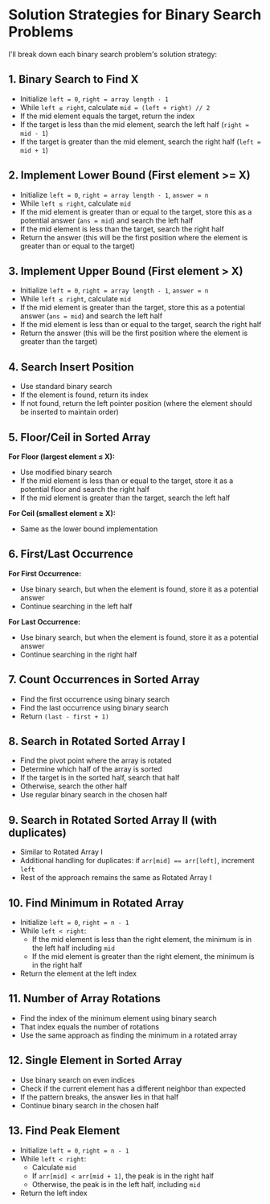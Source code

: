 # Solution Strategies for Binary Search Problems

I'll break down each binary search problem's solution strategy:

## 1. Binary Search to Find X
- Initialize `left = 0`, `right = array length - 1`
- While `left ≤ right`, calculate `mid = (left + right) // 2`
- If the mid element equals the target, return the index
- If the target is less than the mid element, search the left half (`right = mid - 1`)
- If the target is greater than the mid element, search the right half (`left = mid + 1`)

## 2. Implement Lower Bound (First element >= X)
- Initialize `left = 0`, `right = array length - 1`, `answer = n`
- While `left ≤ right`, calculate `mid`
- If the mid element is greater than or equal to the target, store this as a potential answer (`ans = mid`) and search the left half
- If the mid element is less than the target, search the right half
- Return the answer (this will be the first position where the element is greater than or equal to the target)

## 3. Implement Upper Bound (First element > X)
- Initialize `left = 0`, `right = array length - 1`, `answer = n`
- While `left ≤ right`, calculate `mid`
- If the mid element is greater than the target, store this as a potential answer (`ans = mid`) and search the left half
- If the mid element is less than or equal to the target, search the right half
- Return the answer (this will be the first position where the element is greater than the target)

## 4. Search Insert Position
- Use standard binary search
- If the element is found, return its index
- If not found, return the left pointer position (where the element should be inserted to maintain order)

## 5. Floor/Ceil in Sorted Array

**For Floor (largest element ≤ X):**
- Use modified binary search
- If the mid element is less than or equal to the target, store it as a potential floor and search the right half
- If the mid element is greater than the target, search the left half

**For Ceil (smallest element ≥ X):**
- Same as the lower bound implementation

## 6. First/Last Occurrence

**For First Occurrence:**
- Use binary search, but when the element is found, store it as a potential answer
- Continue searching in the left half

**For Last Occurrence:**
- Use binary search, but when the element is found, store it as a potential answer
- Continue searching in the right half

## 7. Count Occurrences in Sorted Array
- Find the first occurrence using binary search
- Find the last occurrence using binary search
- Return `(last - first + 1)`

## 8. Search in Rotated Sorted Array I
- Find the pivot point where the array is rotated
- Determine which half of the array is sorted
- If the target is in the sorted half, search that half
- Otherwise, search the other half
- Use regular binary search in the chosen half

## 9. Search in Rotated Sorted Array II (with duplicates)
- Similar to Rotated Array I
- Additional handling for duplicates: if `arr[mid] == arr[left]`, increment `left`
- Rest of the approach remains the same as Rotated Array I

## 10. Find Minimum in Rotated Array
- Initialize `left = 0`, `right = n - 1`
- While `left < right`:
  - If the mid element is less than the right element, the minimum is in the left half including `mid`
  - If the mid element is greater than the right element, the minimum is in the right half
- Return the element at the left index

## 11. Number of Array Rotations
- Find the index of the minimum element using binary search
- That index equals the number of rotations
- Use the same approach as finding the minimum in a rotated array

## 12. Single Element in Sorted Array
- Use binary search on even indices
- Check if the current element has a different neighbor than expected
- If the pattern breaks, the answer lies in that half
- Continue binary search in the chosen half

## 13. Find Peak Element
- Initialize `left = 0`, `right = n - 1`
- While `left < right`:
  - Calculate `mid`
  - If `arr[mid] < arr[mid + 1]`, the peak is in the right half
  - Otherwise, the peak is in the left half, including `mid`
- Return the left index

